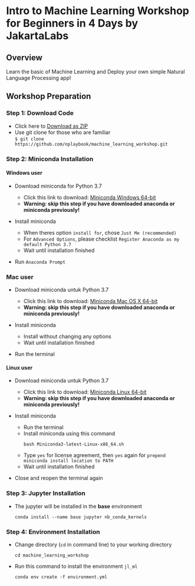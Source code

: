 # Intro to Machine Learning Workshop for Beginners in 4 Days by JakartaLabs

## Overview
Learn the basic of Machine Learning and Deploy your own simple Natural Language Processing app!


## Workshop Preparation

### Step 1: Download Code
- Click here to [Download as ZIP ](https://github.com/satriawadhipurusa/machine_learning_workshop/archive/master.zip)
- Use git clone for those who are familiar  
  `$ git clone https://github.com/nplaybook/machine_learning_workshop.git`

### Step 2:  Miniconda Installation

#### **Windows user**
- Download miniconda for Python 3.7
    - Click this link to download: [Miniconda Windows 64-bit](https://repo.anaconda.com/miniconda/Miniconda3-latest-Windows-x86_64.exe)
    - **Warning: skip this step if you have downloaded anaconda or miniconda previously!**

- Install miniconda
    - When theres option `install for`, chose `Just Me (recommended)`
    - For `Advanced Options`, please checklist `Register Anaconda as my default Python 3.7`
    - Wait until installation finished

- Run `Anaconda Prompt`

### **Mac user**
- Download miniconda untuk Python 3.7
    - Click this link to download: [Miniconda Mac OS X 64-bit](https://repo.anaconda.com/miniconda/Miniconda3-latest-MacOSX-x86_64.pkg)
    - **Warning: skip this step if you have downloaded anaconda or miniconda previously!**

- Install miniconda
    - Install without changing any options
    - Wait until installation finished

- Run the terminal

#### **Linux user**
- Download miniconda untuk Python 3.7
    - Click this link to download: [Miniconda Linux 64-bit](https://repo.anaconda.com/miniconda/Miniconda3-latest-Linux-x86_64.sh)
    - **Warning: skip this step if you have downloaded anaconda or miniconda previously!**
    
- Install miniconda
    - Run the terminal
    - Install miniconda using this command
        ```
        bash Miniconda3-latest-Linux-x86_64.sh
        ```
    - Type `yes` for license agreement, then `yes` again for `prepend miniconda install location to PATH`
    - Wait until installation finished
    
- Close and reopen the terminal again

### Step 3: Jupyter Installation
- The jupyter will be installed in the **base** environment
    ```
    conda install --name base jupyter nb_conda_kernels
    ```

### Step 4: Environment Installation
- Change directory (`cd` in command line) to your working directory
    ```
    cd machine_learning_workshop
    ```
- Run this command to install the environment `jl_ml`
    ```
    conda env create -f environment.yml
    ```
